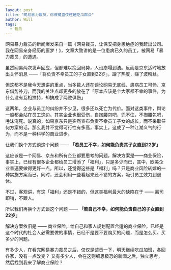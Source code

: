 ```yaml
---
layout: post
title: "网易暴力裁员，你做键盘侠还是吃瓜群众"
author: Will
tags: 
  - 裁员
---
```


网易暴力裁员的新闻爆发来自一篇《网易裁员，让保安把身患绝症的我赶出公司。我在网易亲身经历的噩梦！》，文章大致讲的是一位患病已久的员工，被网易「暴力裁员」的遭遇。

虽然网易两次发声回应，但都难以挽回局势，人设崩塌到渣。反而是京东适时地放出关怀消息 ——「将负责不幸员工的子女直到22岁」，蹭了热度，赚了波粉丝。

但这都不是我今天想讲的重点，当多数人还在谈论网易无底线、患病员工可怜、京东借势补刀，而我的关注点却更多的放在了「原本应该是个大家都不幸的事件，为什么没有互相扶持，却搞成了两败俱伤」

这两年，企业与员工的纠纷并不少见，很多还以死亡为代价。面对这类事件，舆论一般都会站在员工这边。其实企业也很受伤，自掏腰包吧，兜不住，不掏腰包吧，唾沫淹死。说真的，如果京东只是突然宣布负责不幸员工子女的成长，而不采取任何方案的话，那么我并不觉得可行性有多高，事实上，这成了一种江湖义气的行为，而不是一种科学的商业进步。

让我们换个方式谈这个问题 —— **「若员工不幸，如何能负责其子女直到22岁」**

这应该是一个网易、京东和所有企业都要思考的问题，解决方案是——商业保险，事实上，已经有很多企业都给员工增添了「福利」，只是多少而已，其中，欧美企业普遍要做得更好一点。所以，还觉得这些是「福利」吗？只是商业风险转嫁的一种实施方案而已，同时，还会利用一些看起来还不错的方案，吸引员工效力到退休。

不过，客观讲，有这「福利」还是不错的，但这类福利最大的缺陷在于 —— 离司即销，不跟人。

所以我们再换个方式谈这个问题 —— **「若自己不幸，如何能负责自己的子女直到22岁」**

解决方案依旧是 —— 商业保险。给自己和家人规划配置合适的商业保险，已经是这个时代的社会人必需要做的事情，已经不是要不要购买的问题，而是怎么买、买多少的问题。

有多少人，在看完网易暴力裁员之后，仅仅是谴责一下，明天继续吃瓜加班，各回各家，没有一点改变？ 又有多少人，会在这则细思极恐的新闻之后，独立思考，然后找到我来了解商业保险？
